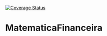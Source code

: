 [![Coverage Status](https://coveralls.io/repos/github/CafeComBytes/MatematicaFinanceira/badge.svg?branch=master)](https://coveralls.io/github/CafeComBytes/MatematicaFinanceira?branch=master)

# MatematicaFinanceira
